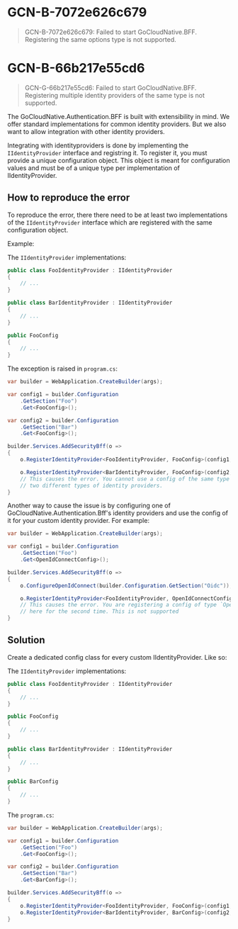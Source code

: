 # GCN-B-7072e626c679

> GCN-B-7072e626c679: Failed to start GoCloudNative.BFF. Registering the same options type is not supported.

# GCN-B-66b217e55cd6

> GCN-G-66b217e55cd6: Failed to start GoCloudNative.BFF. Registering multiple identity providers of the same type is not supported.

The GoCloudNative.Authentication.BFF is built with extensibility in mind. We offer standard implementations for common identity providers. But we also want to allow integration with other identity providers.

Integrating with identityproviders is done by implementing the `IIdentityProvider` interface and registring it. To register it, you must provide a unique configuration object. This object is meant for configuration values and must be of a unique type per implementation of IIdentityProvider.

## How to reproduce the error

To reproduce the error, there there need to be at least two implementations of the `IIdentityProvider` interface which are registered with the same configuration object.

Example:

The `IIdentityProvider` implementations:

```csharp
public class FooIdentityProvider : IIdentityProvider
{
    // ...
}

public class BarIdentityProvider : IIdentityProvider
{
    // ...
}

public FooConfig 
{
    // ...
}
```

The exception is raised in `program.cs`:

```csharp
var builder = WebApplication.CreateBuilder(args);

var config1 = builder.Configuration
    .GetSection("Foo")
    .Get<FooConfig>();

var config2 = builder.Configuration
    .GetSection("Bar")
    .Get<FooConfig>();

builder.Services.AddSecurityBff(o =>
{
    o.RegisterIdentityProvider<FooIdentityProvider, FooConfig>(config1, "foo");

    o.RegisterIdentityProvider<BarIdentityProvider, FooConfig>(config2, "bar"); 
    // This causes the error. You cannot use a config of the same type for
    // two different types of identity providers.
}
```

Another way to cause the issue is by configuring one of GoCloudNative.Authentication.Bff's identity providers and use the config of it for your custom identity provider. For example:

```csharp
var builder = WebApplication.CreateBuilder(args);

var config1 = builder.Configuration
    .GetSection("Foo")
    .Get<OpenIdConnectConfig>();

builder.Services.AddSecurityBff(o =>
{
    o.ConfigureOpenIdConnect(builder.Configuration.GetSection("Oidc"));

    o.RegisterIdentityProvider<FooIdentityProvider, OpenIdConnectConfig>(config1, "foo");
    // This causes the error. You are registering a config of type `OpenIdConnectConfig` 
    // here for the second time. This is not supported
}
```

## Solution

Create a dedicated config class for every custom IIdentityProvider. Like so:


The `IIdentityProvider` implementations:

```csharp
public class FooIdentityProvider : IIdentityProvider
{
    // ...
}

public FooConfig 
{
    // ...
}

public class BarIdentityProvider : IIdentityProvider
{
    // ...
}

public BarConfig 
{
    // ...
}
```

The `program.cs`:

```csharp
var builder = WebApplication.CreateBuilder(args);

var config1 = builder.Configuration
    .GetSection("Foo")
    .Get<FooConfig>();

var config2 = builder.Configuration
    .GetSection("Bar")
    .Get<BarConfig>();

builder.Services.AddSecurityBff(o =>
{
    o.RegisterIdentityProvider<FooIdentityProvider, FooConfig>(config1, "foo");
    o.RegisterIdentityProvider<BarIdentityProvider, BarConfig>(config2, "bar"); 
}
```